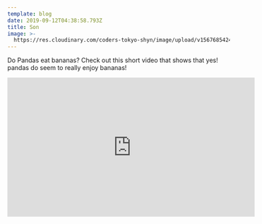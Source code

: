 ```yaml
---
template: blog
date: 2019-09-12T04:38:58.793Z
title: Son
image: >-
  https://res.cloudinary.com/coders-tokyo-shyn/image/upload/v1567685424/download_rqspaw.jpg
---
```


Do Pandas eat bananas? Check out this short video that shows that yes! pandas do
seem to really enjoy bananas!

<iframe width="560" height="315" src="https://www.youtube.com/embed/4SZl1r2O_bY" frameborder="0" allowfullscreen></iframe>
